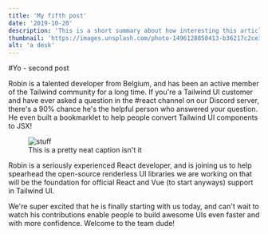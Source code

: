 ```yaml
---
title: 'My fifth post'
date: '2019-10-20'
description: 'This is a short summary about how interesting this article is. this is actually a summary that a little bit longer, which is low key chill'
thumbnail: 'https://images.unsplash.com/photo-1496128858413-b36217c2ce36?ixlib=rb-1.2.1&ixid=eyJhcHBfaWQiOjEyMDd9&auto=format&fit=crop&w=1679&q=80'
alt: 'a desk'
---
```


#Yo - second post

Robin is a talented developer from Belgium, and has been an active member of the Tailwind community for a long time. If you're a Tailwind UI customer and have ever asked a question in the #react channel on our Discord server, there's a 90% chance he's the helpful person who answered your question. He even built a bookmarklet to help people convert Tailwind UI components to JSX!

<figure>
<img src="https://images.unsplash.com/photo-1496128858413-b36217c2ce36?ixlib=rb-1.2.1&ixid=eyJhcHBfaWQiOjEyMDd9&auto=format&fit=crop&w=1679&q=80" alt="stuff">
<figcaption>This is a pretty neat caption isn't it</figcaption>
</figure>

Robin is a seriously experienced React developer, and is joining us to help spearhead the open-source renderless UI libraries we are working on that will be the foundation for official React and Vue (to start anyways) support in Tailwind UI.

We're super excited that he is finally starting with us today, and can't wait to watch his contributions enable people to build awesome UIs even faster and with more confidence. Welcome to the team dude!
